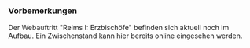 ### Vorbemerkungen

Der Webauftritt "Reims I: Erzbischöfe" befinden sich aktuell noch im Aufbau. Ein Zwischenstand kann hier bereits online eingesehen werden.
